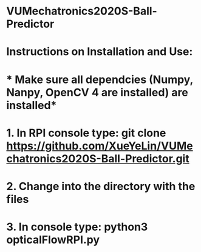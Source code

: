 # VUMechatronics2020S-Ball-Predictor
# Instructions on Installation and Use:
# * Make sure all dependcies (Numpy, Nanpy, OpenCV 4 are installed) are installed*
# 1. In RPI console type: git clone https://github.com/XueYeLin/VUMechatronics2020S-Ball-Predictor.git
# 2. Change into the directory with the files
# 3. In console type: python3 opticalFlowRPI.py
